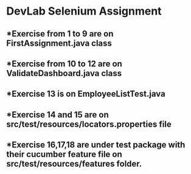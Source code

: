 # DevLab Selenium Assignment

## *Exercise from 1 to 9 are on FirstAssignment.java class

## *Exercise from 10 to 12 are on ValidateDashboard.java class

## *Exercise 13 is on EmployeeListTest.java

## *Exercise 14 and 15 are on src/test/resources/locators.properties file

## *Exercise 16,17,18 are under test package with their cucumber feature file on src/test/resources/features folder.